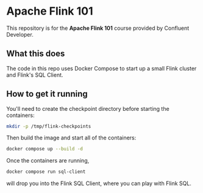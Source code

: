 # Apache Flink 101

This repository is for the **Apache Flink 101** course provided by Confluent Developer.

## What this does

The code in this repo uses Docker Compose to start up a small Flink cluster and Flink's SQL Client.

## How to get it running

You'll need to create the checkpoint directory before starting the containers:

```bash
mkdir -p /tmp/flink-checkpoints
```

Then build the image and start all of the containers:

```bash
docker compose up --build -d
```

Once the containers are running,

```bash
docker compose run sql-client
```

will drop you into the Flink SQL Client, where you can play with Flink SQL.

